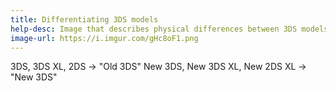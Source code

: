```yaml
---
title: Differentiating 3DS models
help-desc: Image that describes physical differences between 3DS models
image-url: https://i.imgur.com/gHc8oF1.png
---
```


3DS, 3DS XL, 2DS -> "Old 3DS"
New 3DS, New 3DS XL, New 2DS XL -> "New 3DS"
